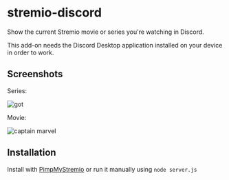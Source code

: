 # stremio-discord
Show the current Stremio movie or series you're watching in Discord.

This add-on needs the Discord Desktop application installed on your device in order to work.

## Screenshots
Series:

![got](https://i.imgur.com/QuZZTLR.png)

Movie:

![captain marvel](https://i.imgur.com/PNfjTnw.png)

## Installation
Install with [PimpMyStremio](https://github.com/sungshon/PimpMyStremio) or run it manually using `node server.js`
